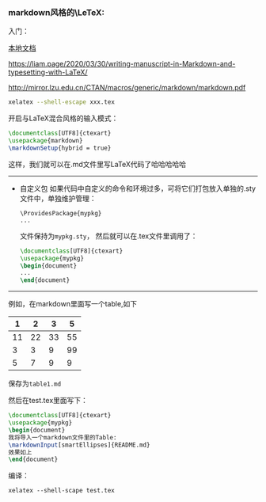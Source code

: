 
### markdown风格的\LeTeX:

入门：

[本地文档](file:///C:/Users/beidongjiedeguang/OneDrive/a_resume/marddown风格的latex/markdown/markdown.html#latex)

https://liam.page/2020/03/30/writing-manuscript-in-Markdown-and-typesetting-with-LaTeX/

http://mirror.lzu.edu.cn/CTAN/macros/generic/markdown/markdown.pdf

```bash
xelatex --shell-escape xxx.tex
```

开启与LaTeX混合风格的输入模式：

```latex
\documentclass[UTF8]{ctexart}
\usepackage{markdown}
\markdownSetup{hybrid = true}
```

这样，我们就可以在.md文件里写LaTeX代码了哈哈哈哈哈

---

* 自定义包
  如果代码中自定义的命令和环境过多，可将它们打包放入单独的.sty文件中，单独维护管理：

  ```Tex
  \ProvidesPackage{mypkg}
  ...
  ```

  文件保持为`mypkg.sty`， 然后就可以在.tex文件里调用了：

  ```tex
  \documentclass[UTF8]{ctexart}
  \usepackage{mypkg}
  \begin{document}
  ...
  \end{document}
  ```

---

例如，在markdown里面写一个table,如下

| 1    | 2    | 3    | 5    |
| ---- | ---- | ---- | ---- |
| 11   | 22   | 33   | 55   |
| 3    | 3    | 9    | 99   |
| 5    | 7    | 9    | 9    |

保存为`table1.md`

然后在test.tex里面写下：

```tex
\documentclass[UTF8]{ctexart}
\usepackage{mypkg}
\begin{document}
我将导入一个markdown文件里的Table:  
\markdownInput[smartEllipses]{README.md}  
效果如上 
\end{document}
```

编译：

```bas
xelatex --shell-scape test.tex
```

